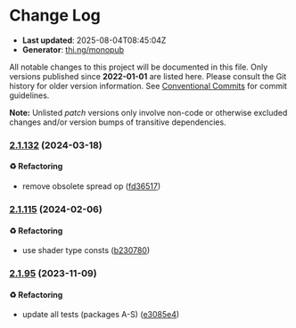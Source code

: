 # Change Log

- **Last updated**: 2025-08-04T08:45:04Z
- **Generator**: [thi.ng/monopub](https://thi.ng/monopub)

All notable changes to this project will be documented in this file.
Only versions published since **2022-01-01** are listed here.
Please consult the Git history for older version information.
See [Conventional Commits](https://conventionalcommits.org/) for commit guidelines.

**Note:** Unlisted _patch_ versions only involve non-code or otherwise excluded changes
and/or version bumps of transitive dependencies.

### [2.1.132](https://github.com/thi-ng/umbrella/tree/@thi.ng/webgl-msdf@2.1.132) (2024-03-18)

#### ♻️ Refactoring

- remove obsolete spread op ([fd36517](https://github.com/thi-ng/umbrella/commit/fd36517))

### [2.1.115](https://github.com/thi-ng/umbrella/tree/@thi.ng/webgl-msdf@2.1.115) (2024-02-06)

#### ♻️ Refactoring

- use shader type consts ([b230780](https://github.com/thi-ng/umbrella/commit/b230780))

### [2.1.95](https://github.com/thi-ng/umbrella/tree/@thi.ng/webgl-msdf@2.1.95) (2023-11-09)

#### ♻️ Refactoring

- update all tests (packages A-S) ([e3085e4](https://github.com/thi-ng/umbrella/commit/e3085e4))
